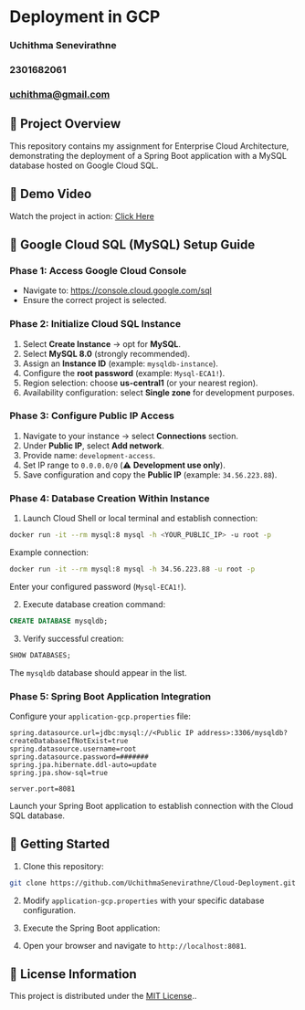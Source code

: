 # Deployment in GCP

### Uchithma Senevirathne
### 2301682061
### uchithma@gmail.com

## 📌 Project Overview
This repository contains my assignment for Enterprise Cloud Architecture, demonstrating the deployment of a Spring Boot application with a MySQL database hosted on Google Cloud SQL.

## 🎥 Demo Video
Watch the project in action: [Click Here](https://drive.google.com/file/d/1iL6VxzlapYBDuoGFDCgkxTNTi2iMzUp7/view?usp=sharing)

## 📒 Google Cloud SQL (MySQL) Setup Guide

### Phase 1: Access Google Cloud Console
* Navigate to: https://console.cloud.google.com/sql
* Ensure the correct project is selected.

### Phase 2: Initialize Cloud SQL Instance
1. Select **Create Instance** → opt for **MySQL**.
2. Select **MySQL 8.0** (strongly recommended).
3. Assign an **Instance ID** (example: `mysqldb-instance`).
4. Configure the **root password** (example: `Mysql-ECA1!`).
5. Region selection: choose **us-central1** (or your nearest region).
6. Availability configuration: select **Single zone** for development purposes.

### Phase 3: Configure Public IP Access
1. Navigate to your instance → select **Connections** section.
2. Under **Public IP**, select **Add network**.
3. Provide name: `development-access`.
4. Set IP range to `0.0.0.0/0` (⚠️ **Development use only**).
5. Save configuration and copy the **Public IP** (example: `34.56.223.88`).

### Phase 4: Database Creation Within Instance
1. Launch Cloud Shell or local terminal and establish connection:

```bash
docker run -it --rm mysql:8 mysql -h <YOUR_PUBLIC_IP> -u root -p
```

Example connection:

```bash
docker run -it --rm mysql:8 mysql -h 34.56.223.88 -u root -p
```

Enter your configured password (`Mysql-ECA1!`).

2. Execute database creation command:

```sql
CREATE DATABASE mysqldb;
```

3. Verify successful creation:

```sql
SHOW DATABASES;
```

The `mysqldb` database should appear in the list.

### Phase 5: Spring Boot Application Integration
Configure your `application-gcp.properties` file:

```properties
spring.datasource.url=jdbc:mysql://<Public IP address>:3306/mysqldb?createDatabaseIfNotExist=true
spring.datasource.username=root
spring.datasource.password=#######
spring.jpa.hibernate.ddl-auto=update
spring.jpa.show-sql=true

server.port=8081
```

Launch your Spring Boot application to establish connection with the Cloud SQL database.

## 🚀 Getting Started

1. Clone this repository:

```bash
git clone https://github.com/UchithmaSenevirathne/Cloud-Deployment.git
```

2. Modify `application-gcp.properties` with your specific database configuration.
3. Execute the Spring Boot application:

4. Open your browser and navigate to `http://localhost:8081`.

## 📄 License Information
This project is distributed under the [MIT License](LICENSE).. 
